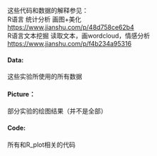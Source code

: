 这些代码和数据的解释参见：  
R语言 统计分析 画图+美化  
https://www.jianshu.com/p/48d758ce62b4  
R语言文本挖掘 读取文本，画wordcloud，情感分析  
https://www.jianshu.com/p/f4b234a95316
#### Data:
这些实验所使用的所有数据  
#### Picture：
部分实验的绘图结果（并不是全部）
#### Code:
所有和R_plot相关的代码
